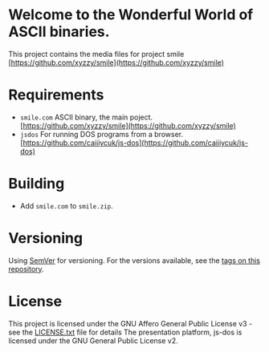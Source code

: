 # Welcome to the Wonderful World of ASCII binaries.

This project contains the media files for project smile [https://github.com/xyzzy/smile](https://github.com/xyzzy/smile)

# Requirements

* `smile.com` ASCII binary, the main poject.  [https://github.com/xyzzy/smile](https://github.com/xyzzy/smile)
* `jsdos` For running DOS programs from a browser.  [https://github.com/caiiiycuk/js-dos](https://github.com/caiiiycuk/js-dos)

# Building

- Add `smile.com` to `smile.zip`.

# Versioning

Using [SemVer](http://semver.org/) for versioning. For the versions available, see the [tags on this repository](https://github.com/xyzzy/smile-media/tags).

# License

This project is licensed under the GNU Affero General Public License v3 - see the [LICENSE.txt](LICENSE.txt) file for details
The presentation platform, js-dos is licensed under the GNU General Public License v2.
